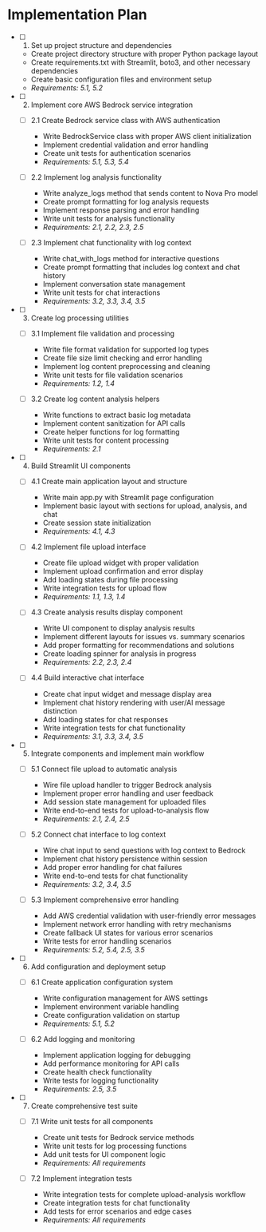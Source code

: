 # Implementation Plan

- [ ] 1. Set up project structure and dependencies
  - Create project directory structure with proper Python package layout
  - Create requirements.txt with Streamlit, boto3, and other necessary dependencies
  - Create basic configuration files and environment setup
  - _Requirements: 5.1, 5.2_

- [ ] 2. Implement core AWS Bedrock service integration
  - [ ] 2.1 Create Bedrock service class with AWS authentication
    - Write BedrockService class with proper AWS client initialization
    - Implement credential validation and error handling
    - Create unit tests for authentication scenarios
    - _Requirements: 5.1, 5.3, 5.4_

  - [ ] 2.2 Implement log analysis functionality
    - Write analyze_logs method that sends content to Nova Pro model
    - Create prompt formatting for log analysis requests
    - Implement response parsing and error handling
    - Write unit tests for analysis functionality
    - _Requirements: 2.1, 2.2, 2.3, 2.5_

  - [ ] 2.3 Implement chat functionality with log context
    - Write chat_with_logs method for interactive questions
    - Create prompt formatting that includes log context and chat history
    - Implement conversation state management
    - Write unit tests for chat interactions
    - _Requirements: 3.2, 3.3, 3.4, 3.5_

- [ ] 3. Create log processing utilities
  - [ ] 3.1 Implement file validation and processing
    - Write file format validation for supported log types
    - Create file size limit checking and error handling
    - Implement log content preprocessing and cleaning
    - Write unit tests for file validation scenarios
    - _Requirements: 1.2, 1.4_

  - [ ] 3.2 Create log content analysis helpers
    - Write functions to extract basic log metadata
    - Implement content sanitization for API calls
    - Create helper functions for log formatting
    - Write unit tests for content processing
    - _Requirements: 2.1_

- [ ] 4. Build Streamlit UI components
  - [ ] 4.1 Create main application layout and structure
    - Write main app.py with Streamlit page configuration
    - Implement basic layout with sections for upload, analysis, and chat
    - Create session state initialization
    - _Requirements: 4.1, 4.3_

  - [ ] 4.2 Implement file upload interface
    - Create file upload widget with proper validation
    - Implement upload confirmation and error display
    - Add loading states during file processing
    - Write integration tests for upload flow
    - _Requirements: 1.1, 1.3, 1.4_

  - [ ] 4.3 Create analysis results display component
    - Write UI component to display analysis results
    - Implement different layouts for issues vs. summary scenarios
    - Add proper formatting for recommendations and solutions
    - Create loading spinner for analysis in progress
    - _Requirements: 2.2, 2.3, 2.4_

  - [ ] 4.4 Build interactive chat interface
    - Create chat input widget and message display area
    - Implement chat history rendering with user/AI message distinction
    - Add loading states for chat responses
    - Write integration tests for chat functionality
    - _Requirements: 3.1, 3.3, 3.4, 3.5_

- [ ] 5. Integrate components and implement main workflow
  - [ ] 5.1 Connect file upload to automatic analysis
    - Wire file upload handler to trigger Bedrock analysis
    - Implement proper error handling and user feedback
    - Add session state management for uploaded files
    - Write end-to-end tests for upload-to-analysis flow
    - _Requirements: 2.1, 2.4, 2.5_

  - [ ] 5.2 Connect chat interface to log context
    - Wire chat input to send questions with log context to Bedrock
    - Implement chat history persistence within session
    - Add proper error handling for chat failures
    - Write end-to-end tests for chat functionality
    - _Requirements: 3.2, 3.4, 3.5_

  - [ ] 5.3 Implement comprehensive error handling
    - Add AWS credential validation with user-friendly error messages
    - Implement network error handling with retry mechanisms
    - Create fallback UI states for various error scenarios
    - Write tests for error handling scenarios
    - _Requirements: 5.2, 5.4, 2.5, 3.5_

- [ ] 6. Add configuration and deployment setup
  - [ ] 6.1 Create application configuration system
    - Write configuration management for AWS settings
    - Implement environment variable handling
    - Create configuration validation on startup
    - _Requirements: 5.1, 5.2_

  - [ ] 6.2 Add logging and monitoring
    - Implement application logging for debugging
    - Add performance monitoring for API calls
    - Create health check functionality
    - Write tests for logging functionality
    - _Requirements: 2.5, 3.5_

- [ ] 7. Create comprehensive test suite
  - [ ] 7.1 Write unit tests for all components
    - Create unit tests for Bedrock service methods
    - Write unit tests for log processing functions
    - Add unit tests for UI component logic
    - _Requirements: All requirements_

  - [ ] 7.2 Implement integration tests
    - Write integration tests for complete upload-analysis workflow
    - Create integration tests for chat functionality
    - Add tests for error scenarios and edge cases
    - _Requirements: All requirements_